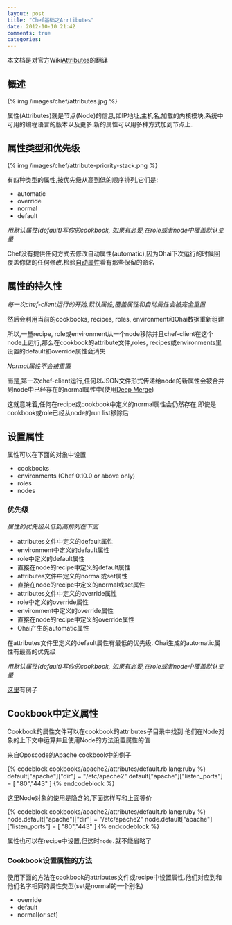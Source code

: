 ```yaml
---
layout: post
title: "Chef基础之Arrtibutes"
date: 2012-10-10 21:42
comments: true
categories:
---
```


本文档是对官方Wiki[Attributes](http://wiki.opscode.com/display/chef/Attributes)的翻译

## 概述

{% img /images/chef/attributes.jpg %}

属性(Attributes)就是节点(Node)的信息,如IP地址,主机名,加载的内核模块,系统中可用的编程语言的版本以及更多.新的属性可以用多种方式加到节点上.

## 属性类型和优先级

{% img /images/chef/attribute-priority-stack.png %}

有四种类型的属性,按优先级从高到低的顺序排列,它们是:

- automatic
- override
- normal
- default

*用默认属性(default)写你的cookbook, 如果有必要,在role或者node中覆盖默认变量*

Chef没有提供任何方式去修改自动属性(automatic),因为Ohai下次运行的时候回覆盖你做的任何修改.检验[自动属性](http://wiki.opscode.com/display/chef/Automatic+Attributes)看有那些保留的命名

## 属性的持久性

*每一次chef-client运行的开始,默认属性,覆盖属性和自动属性会被完全重置*

然后会利用当前的cookbooks, recipes, roles, environment和Ohai数据重新组建

所以,一量recipe, role或environment从一个node移除并且chef-client在这个node上运行,那么在cookbook的attribute文件,roles, recipes或environments里设置的default和override属性会消失

*Normal属性不会被重置*

而是,第一次chef-client运行,任何以JSON文件形式传递给node的新属性会被合并到node中已经存在的normal属性中(使用[Deep Merge](http://wiki.opscode.com/display/chef/Deep+Merge))

这就意味着,任何在recipe或cookbook中定义的normal属性会仍然存在,即使是cookbook或role已经从node的run list移除后

## 设置属性

属性可以在下面的对象中设置

- cookbooks
- environments (Chef 0.10.0 or above only)
- roles
- nodes

### 优先级

*属性的优先级从低到高排列在下面*

- attributes文件中定义的default属性
- environment中定义的default属性
- role中定义的default属性
- 直接在node的recipe中定义的default属性
- attributes文件中定义的normal或set属性
- 直接在node的recipe中定义的normal或set属性
- attributes文件中定义的override属性
- role中定义的override属性
- environment中定义的override属性
- 直接在node的recipe中定义的override属性
- Ohai产生的automatic属性

在attributes文件里定义的default属性有最低的优先级. Ohai生成的automatic属性有最高的优先级

*用默认属性(default)写你的cookbook, 如果有必要,在role或者node中覆盖默认变量*

[这里](http://wiki.opscode.com/display/chef/Setting+Attributes+%28Examples%29)有例子

## Cookbook中定义属性

Cookbook的属性文件可以在cookbook的attributes子目录中找到.他们在Node对象的上下文中运算并且使用Node的方法设置属性的值

来自Oposcode的Apache cookbook中的例子

{% codeblock cookbooks/apache2/attributes/default.rb lang:ruby %}
default["apache"]["dir"]          = "/etc/apache2"
default["apache"]["listen_ports"] = [ "80","443" ]
{% endcodeblock %}

这里Node对象的使用是隐含的,下面这样写和上面等价

{% codeblock cookbooks/apache2/attributes/default.rb lang:ruby %}
node.default["apache"]["dir"]          = "/etc/apache2"
node.default["apache"]["listen_ports"] = [ "80","443" ]
{% endcodeblock %}

属性也可以在recipe中设置,但这时`node.`就不能省略了

### Cookbook设置属性的方法

使用下面的方法在cookbook的attributes文件或recipe中设置属性.他们对应到和他们名字相同的属性类型(set是normal的一个别名)

- override
- default
- normal(or set)


